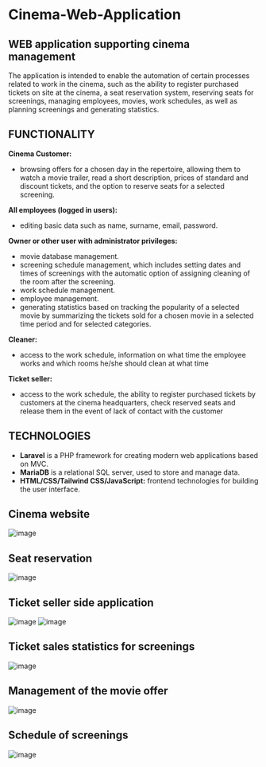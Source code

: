 # Cinema-Web-Application
## WEB application supporting cinema management
The application is intended to enable the automation of certain processes related to work in the cinema, such as the ability to register purchased tickets on site at the cinema, a seat reservation system, reserving seats for screenings, managing employees, movies, work schedules, as well as planning screenings and generating statistics.

## FUNCTIONALITY
**Cinema Customer:**
- browsing offers for a chosen day in the repertoire, allowing them to watch a movie trailer, read a short description, prices of standard and discount tickets, and the option to reserve seats for a selected screening.

**All employees (logged in users):**
- editing basic data such as name, surname, email, password.

**Owner or other user with administrator privileges:**
- movie database management.
- screening schedule management, which includes setting dates and times of screenings with the automatic option of assigning cleaning of the room after the screening.
- work schedule management.
- employee management.
- generating statistics based on tracking the popularity of a selected movie by summarizing the tickets sold for a chosen movie in a selected time period and for selected categories.

**Cleaner:**
- access to the work schedule, information on what time the employee works and which rooms he/she should clean at what time

**Ticket seller:**
- access to the work schedule, the ability to register purchased tickets by customers at the cinema headquarters, check reserved seats and release them in the event of lack of contact with the customer

## TECHNOLOGIES
- **Laravel** is a PHP framework for creating modern web applications based on MVC.
- **MariaDB** is a relational SQL server, used to store and manage data.
- **HTML/CSS/Tailwind CSS/JavaScript:** frontend technologies for building the user interface.
## Cinema website
![image](https://github.com/user-attachments/assets/9457123e-b90a-42ac-b106-b01e5bba814f)
## Seat reservation
![image](https://github.com/user-attachments/assets/080277b3-2924-4de3-8943-1293b12de221)
## Ticket seller side application
![image](https://github.com/user-attachments/assets/c88fb990-92be-4c44-9362-0a87c7ece571)
![image](https://github.com/user-attachments/assets/21b015e1-1e80-490d-99b1-020f1d79678c)
## Ticket sales statistics for screenings
![image](https://github.com/user-attachments/assets/2ae773ec-4046-490e-8a01-a1979392c54c)
## Management of the movie offer
![image](https://github.com/user-attachments/assets/d9ae6745-b72c-489b-9a23-bb117cdc9fa1)
## Schedule of screenings
![image](https://github.com/user-attachments/assets/ccab167a-c3f2-47ad-84d5-4dacfd86bfe4)


